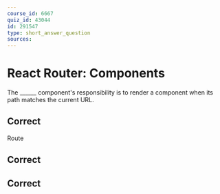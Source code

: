 ```yaml
---
course_id: 6667
quiz_id: 43044
id: 291547
type: short_answer_question
sources:
---
```


# React Router: Components

The \_\_\_\_\_\_ component's responsibility is to render a component when its
path matches the current URL.

## Correct

Route

## Correct

<Route>

## Correct

<Route />
